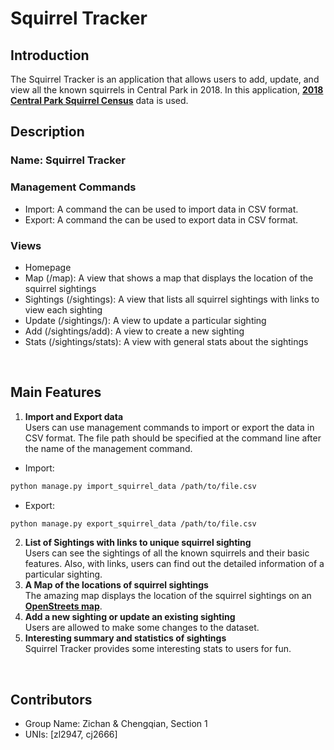 # Squirrel Tracker


## Introduction
The Squirrel Tracker is an application that allows users to add, update, and view all the known squirrels in Central Park in 2018. 
In this application, [**2018 Central Park Squirrel Census**](https://data.cityofnewyork.us/Environment/2018-Central-Park-Squirrel-Census-Squirrel-Data/vfnx-vebw) data is used. 
<br />

## Description
### Name: Squirrel Tracker
### Management Commands
- Import: A command the can be used to import data in CSV format.
- Export: A command the can be used to export data in CSV format.
### Views
- Homepage
- Map (/map): A view that shows a map that displays the location of the squirrel sightings
- Sightings (/sightings): A view that lists all squirrel sightings with links to view each sighting
- Update (/sightings/<unique-squirrel-id>): A view to update a particular sighting
- Add (/sightings/add): A view to create a new sighting
- Stats (/sightings/stats): A view with general stats about the sightings
<br />

## Main Features
1. **Import and Export data** <br />
Users can use management commands to import or export the data in CSV format. The file path should be specified at the command line after the name of the management command.<br />
- Import:
```sh
python manage.py import_squirrel_data /path/to/file.csv
```
- Export:
```sh
python manage.py export_squirrel_data /path/to/file.csv
```
2. **List of Sightings with links to unique squirrel sighting** <br />
Users can see the sightings of all the known squirrels and their basic features. Also, with links, users can find out the detailed information of a particular sighting.
3. **A Map of the locations of squirrel sightings** <br />
The amazing map displays the location of the squirrel sightings on an [**OpenStreets map**](https://www.openstreetmap.org/about/).
4. **Add a new sighting or update an existing sighting** <br />
Users are allowed to make some changes to the dataset.
5. **Interesting summary and statistics of sightings** <br />
Squirrel Tracker provides some interesting stats to users for fun.
<br />

## Contributors
- Group Name: Zichan & Chengqian, Section 1
- UNIs: [zl2947, cj2666]
